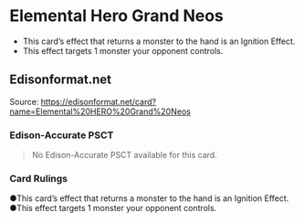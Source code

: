 # Elemental Hero Grand Neos

*   This card’s effect that returns a monster to the hand is an Ignition Effect.
*   This effect targets 1 monster your opponent controls.

## Edisonformat.net

Source: https://edisonformat.net/card?name=Elemental%20HERO%20Grand%20Neos

### Edison-Accurate PSCT

> No Edison-Accurate PSCT available for this card.

### Card Rulings

●This card’s effect that returns a monster to the hand is an Ignition Effect.
●This effect targets 1 monster your opponent controls.
            